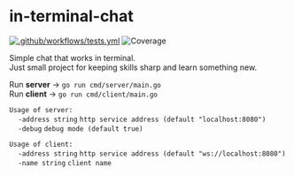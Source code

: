 # in-terminal-chat
[![.github/workflows/tests.yml](https://github.com/v0xpopuli/in-terminal-chat/actions/workflows/tests.yml/badge.svg?branch=development)](https://github.com/v0xpopuli/in-terminal-chat/actions/workflows/tests.yml)
![Coverage](https://img.shields.io/badge/Coverage-90.9%25-brightgreen)

<p>Simple chat that works in terminal. <br/>
Just small project for keeping skills sharp and learn something new. <br/><p>

Run **server** -> `go run cmd/server/main.go` \
Run **client** -> `go run cmd/client/main.go`

`Usage of server:` \
&nbsp;&nbsp;&nbsp;&nbsp;`-address string`
`http service address (default "localhost:8080")` \
&nbsp;&nbsp;&nbsp;&nbsp;`-debug`
`debug mode (default true)`

`Usage of client:` \
&nbsp;&nbsp;&nbsp;&nbsp;`-address string`
`http service address (default "ws://localhost:8080")` \
&nbsp;&nbsp;&nbsp;&nbsp;`-name string`
`client name`